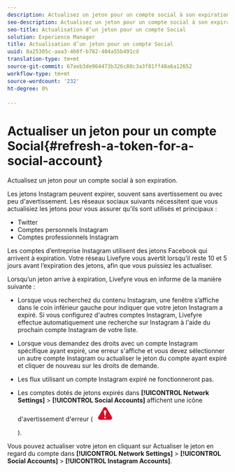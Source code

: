 ```yaml
---
description: Actualisez un jeton pour un compte social à son expiration.
seo-description: Actualisez un jeton pour un compte social à son expiration.
seo-title: Actualisation d’un jeton pour un compte Social
solution: Experience Manager
title: Actualisation d’un jeton pour un compte Social
uuid: 8a25305c-aaa3-460f-b782-404a55b491cd
translation-type: tm+mt
source-git-commit: 67aeb3de964473b326c88c3a3f81ff48a6a12652
workflow-type: tm+mt
source-wordcount: '232'
ht-degree: 0%

---
```



# Actualiser un jeton pour un compte Social{#refresh-a-token-for-a-social-account}

Actualisez un jeton pour un compte social à son expiration.

Les jetons Instagram peuvent expirer, souvent sans avertissement ou avec peu d&#39;avertissement. Les réseaux sociaux suivants nécessitent que vous actualisiez les jetons pour vous assurer qu’ils sont utilisés et principaux :

* Twitter
* Comptes personnels Instagram
* Comptes professionnels Instagram

Les comptes d’entreprise Instagram utilisent des jetons Facebook qui arrivent à expiration. Votre réseau Livefyre vous avertit lorsqu’il reste 10 et 5 jours avant l’expiration des jetons, afin que vous puissiez les actualiser.

Lorsqu’un jeton arrive à expiration, Livefyre vous en informe de la manière suivante :

* Lorsque vous recherchez du contenu Instagram, une fenêtre s’affiche dans le coin inférieur gauche pour indiquer que votre jeton Instagram a expiré. Si vous configurez d&#39;autres comptes Instagram, Livefyre effectue automatiquement une recherche sur Instagram à l&#39;aide du prochain compte Instagram de votre liste.
* Lorsque vous demandez des droits avec un compte Instagram spécifique ayant expiré, une erreur s&#39;affiche et vous devez sélectionner un autre compte Instagram ou actualiser le jeton du compte ayant expiré et cliquer de nouveau sur les droits de demande.
* Les flux utilisant un compte Instagram expiré ne fonctionneront pas.
* Les comptes dotés de jetons expirés dans **[!UICONTROL Network Settings]** > **[!UICONTROL Social Accounts]** affichent une icône d&#39;avertissement d&#39;erreur ( ![](assets/warningError.png)

   ).

Vous pouvez actualiser votre jeton en cliquant sur Actualiser le jeton en regard du compte dans **[!UICONTROL Network Settings]** > **[!UICONTROL Social Accounts]** > **[!UICONTROL Instagram Accounts]**.
